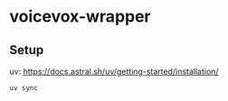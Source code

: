 # voicevox-wrapper

## Setup

uv: https://docs.astral.sh/uv/getting-started/installation/

```shell
uv sync
```
